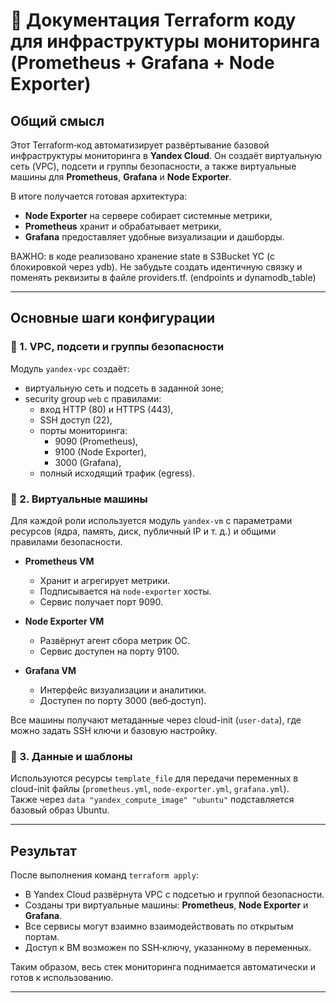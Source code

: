 # 📘 Документация Terraform коду для инфраструктуры мониторинга (Prometheus + Grafana + Node Exporter)

## Общий смысл  
Этот Terraform‑код автоматизирует развёртывание базовой инфраструктуры мониторинга в **Yandex Cloud**. Он создаёт виртуальную сеть (VPC), подсети и группы безопасности, а также виртуальные машины для **Prometheus**, **Grafana** и **Node Exporter**.  

В итоге получается готовая архитектура:  
- **Node Exporter** на сервере собирает системные метрики,  
- **Prometheus** хранит и обрабатывает метрики,  
- **Grafana** предоставляет удобные визуализации и дашборды.  

ВАЖНО: в коде реализовано хранение state в S3Bucket YC (с блокировкой через ydb). Не забудьте создать идентичную связку и поменять реквизиты в файле providers.tf. (endpoints и dynamodb_table)

***

## Основные шаги конфигурации

### 🔹 1. VPC, подсети и группы безопасности
Модуль `yandex-vpc` создаёт:
- виртуальную сеть и подсеть в заданной зоне;  
- security group `web` с правилами:  
  - вход HTTP (80) и HTTPS (443),  
  - SSH доступ (22),  
  - порты мониторинга:  
    - 9090 (Prometheus),  
    - 9100 (Node Exporter),  
    - 3000 (Grafana),  
  - полный исходящий трафик (egress).  

### 🔹 2. Виртуальные машины
Для каждой роли используется модуль `yandex-vm` с параметрами ресурсов (ядра, память, диск, публичный IP и т. д.) и общими правилами безопасности.  

- **Prometheus VM**  
  - Хранит и агрегирует метрики.  
  - Подписывается на `node-exporter` хосты.  
  - Сервис получает порт 9090.

- **Node Exporter VM**  
  - Развёрнут агент сбора метрик ОС.  
  - Сервис доступен на порту 9100.  

- **Grafana VM**  
  - Интерфейс визуализации и аналитики.  
  - Доступен по порту 3000 (веб‑доступ).  

Все машины получают метаданные через cloud-init (`user-data`), где можно задать SSH ключи и базовую настройку.

### 🔹 3. Данные и шаблоны  
Используются ресурсы `template_file` для передачи переменных в cloud-init файлы (`prometheus.yml`, `node-exporter.yml`, `grafana.yml`).  
Также через `data "yandex_compute_image" "ubuntu"` подставляется базовый образ Ubuntu.  

***

## Результат
После выполнения команд `terraform apply`:  
- В Yandex Cloud развёрнута VPC с подсетью и группой безопасности.  
- Созданы три виртуальные машины: **Prometheus**, **Node Exporter** и **Grafana**.  
- Все сервисы могут взаимно взаимодействовать по открытым портам.  
- Доступ к ВМ возможен по SSH‑ключу, указанному в переменных.  

Таким образом, весь стек мониторинга поднимается автоматически и готов к использованию.  

***
